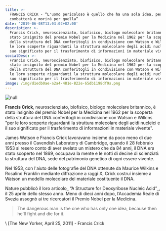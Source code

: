 ```yaml
---
title: >-
  FRANCIS CRICK - “L'uomo pericoloso è quello che ha una sola idea, perché poi
  combatterà e morirà per quella”
date: '2019-06-08T13:03:02+02:00'
description: >-
  Francis Crick, neuroscienziato, biofisico, biologo molecolare britannico, è
  stato insignito del premio Nobel per la Medicina nel 1962 per la scoperta
  della struttura del DNA conferitogli in condivisione con Watson e Wilkins "per
  le loro scoperte riguardanti la struttura molecolare degli acidi nucleici e il
  suo significato per il trasferimento di informazioni in materiale vivente".
socialDesc: >-
  Francis Crick, neuroscienziato, biofisico, biologo molecolare britannico, è
  stato insignito del premio Nobel per la Medicina nel 1962 per la scoperta
  della struttura del DNA conferitogli in condivisione con Watson e Wilkins "per
  le loro scoperte riguardanti la struttura molecolare degli acidi nucleici e il
  suo significato per il trasferimento di informazioni in materiale vivente".
image: /img/d1edb0ae-a2a4-481e-822e-65db1198df9a.png
---
```

![null](/img/d1edb0ae-a2a4-481e-822e-65db1198df9a.png)

**Francis Crick**, neuroscienziato, biofisico, biologo molecolare britannico, è stato insignito del premio Nobel per la Medicina nel 1962 per la scoperta della struttura del DNA conferitogli in condivisione con Watson e Wilkins "per le loro scoperte riguardanti la struttura molecolare degli acidi nucleici e il suo significato per il trasferimento di informazioni in materiale vivente".

James Watson e Francis Crick lavoravano insieme da poco meno di due anni presso il Cavendish Laboratory di Cambridge, quando il 28 febbraio 1953 si resero conto di aver svelato un mistero che da 84 anni, il DNA era stato scoperto nel 1869, occupava la mente e le notti di decine di scienziati: la struttura del DNA, sede del patrimonio genetico di ogni essere vivente. 

Nel 1953, con l'aiuto delle fotografie del DNA ottenute da Maurice Wilkins e Rosalind Franklin mediante diffrazione a raggi X, Crick costruí insieme a Watson un modello molecolare del materiale costituente il DNA.

Nature pubblicò il loro articolo_ “A Structure for Deoxyribose Nucleic Acid”_, il 25 aprile dello stesso anno. Meno di dieci anni dopo, l’Accademia Reale di Svezia assegnò ai tre ricercatori il Premio Nobel per la Medicina.

> The dangerous man is the one who has only one idea, because then he'll fight and die for it.

\    \[The New Yorker, April 25, 2011] - Francis Crick
